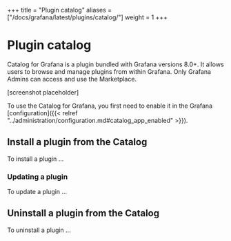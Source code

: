 +++
title = "Plugin catalog"
aliases = ["/docs/grafana/latest/plugins/catalog/"]
weight = 1
+++

# Plugin catalog

Catalog for Grafana is a plugin bundled with Grafana versions 8.0+. It allows users to browse and manage plugins from within Grafana. Only Grafana Admins can access and use the Marketplace.

[screenshot placeholder]

To use the Catalog for Grafana, you first need to enable it in the Grafana [configuration]({{< relref "../administration/configuration.md#catalog_app_enabled" >}}).

## Install a plugin from the Catalog
To install a plugin ...

### Updating a plugin
To update a plugin ...

## Uninstall a plugin from the Catalog
To uninstall a plugin ...
